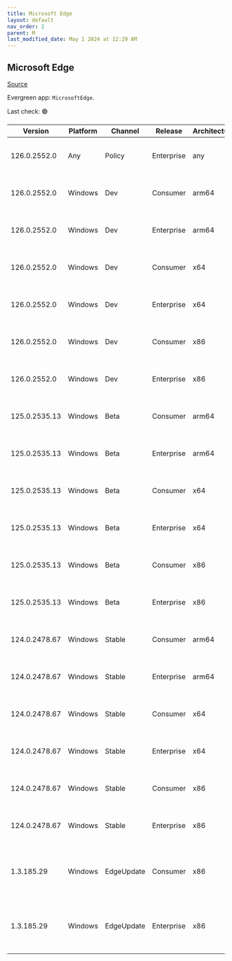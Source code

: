 ```yaml
---
title: Microsoft Edge
layout: default
nav_order: 2
parent: M
last_modified_date: May 1 2024 at 12:29 AM
---
```


## Microsoft Edge

[Source](https://www.microsoft.com/edge)

Evergreen app: `MicrosoftEdge`. 

Last check: 🟢

| Version       | Platform | Channel    | Release    | Architecture | Hash                                                             | URI                                                                                                                                                                                                                                                                                                                      |
| ------------- | -------- | ---------- | ---------- | ------------ | ---------------------------------------------------------------- | ------------------------------------------------------------------------------------------------------------------------------------------------------------------------------------------------------------------------------------------------------------------------------------------------------------------------ |
| 126.0.2552.0  | Any      | Policy     | Enterprise | any          | C32E55ECF4E78228692EFBEB0765D64CA380F7BE6A33C84FAC413D30E0977F61 | [https://msedge.sf.dl.delivery.mp.microsoft.com/filestreamingservice/files/5f622ea0-a5ab-48c3-b631-7cad1d38ce5d/MicrosoftEdgePolicyTemplates.cab](https://msedge.sf.dl.delivery.mp.microsoft.com/filestreamingservice/files/5f622ea0-a5ab-48c3-b631-7cad1d38ce5d/MicrosoftEdgePolicyTemplates.cab)                       |
| 126.0.2552.0  | Windows  | Dev        | Consumer   | arm64        | A70D3ABAC30E36CD4C9EE61A0E029A4D01513A9BBFA88F6F8170C415A6F58AEB | [https://msedge.sf.dl.delivery.mp.microsoft.com/filestreamingservice/files/b0a47c63-1514-4acd-b206-02a77444dc21/MicrosoftEdgeDevEnterpriseARM64.msi](https://msedge.sf.dl.delivery.mp.microsoft.com/filestreamingservice/files/b0a47c63-1514-4acd-b206-02a77444dc21/MicrosoftEdgeDevEnterpriseARM64.msi)                 |
| 126.0.2552.0  | Windows  | Dev        | Enterprise | arm64        | A70D3ABAC30E36CD4C9EE61A0E029A4D01513A9BBFA88F6F8170C415A6F58AEB | [https://msedge.sf.dl.delivery.mp.microsoft.com/filestreamingservice/files/b0a47c63-1514-4acd-b206-02a77444dc21/MicrosoftEdgeDevEnterpriseARM64.msi](https://msedge.sf.dl.delivery.mp.microsoft.com/filestreamingservice/files/b0a47c63-1514-4acd-b206-02a77444dc21/MicrosoftEdgeDevEnterpriseARM64.msi)                 |
| 126.0.2552.0  | Windows  | Dev        | Consumer   | x64          | 77DEBF4CDEBF979CD7A99C89FA937E759BB150707A8BF8565FDD6416C61F1AEA | [https://msedge.sf.dl.delivery.mp.microsoft.com/filestreamingservice/files/0185f7de-763e-4379-a2ca-b02f9d3f121a/MicrosoftEdgeDevEnterpriseX64.msi](https://msedge.sf.dl.delivery.mp.microsoft.com/filestreamingservice/files/0185f7de-763e-4379-a2ca-b02f9d3f121a/MicrosoftEdgeDevEnterpriseX64.msi)                     |
| 126.0.2552.0  | Windows  | Dev        | Enterprise | x64          | 77DEBF4CDEBF979CD7A99C89FA937E759BB150707A8BF8565FDD6416C61F1AEA | [https://msedge.sf.dl.delivery.mp.microsoft.com/filestreamingservice/files/0185f7de-763e-4379-a2ca-b02f9d3f121a/MicrosoftEdgeDevEnterpriseX64.msi](https://msedge.sf.dl.delivery.mp.microsoft.com/filestreamingservice/files/0185f7de-763e-4379-a2ca-b02f9d3f121a/MicrosoftEdgeDevEnterpriseX64.msi)                     |
| 126.0.2552.0  | Windows  | Dev        | Consumer   | x86          | B873273C5282C31DFFF96D7F584CBD362CF4A4D83EEA1EA8A46505F64B4274FA | [https://msedge.sf.dl.delivery.mp.microsoft.com/filestreamingservice/files/46501de1-d83f-4484-93ad-0c4c7625607b/MicrosoftEdgeDevEnterpriseX86.msi](https://msedge.sf.dl.delivery.mp.microsoft.com/filestreamingservice/files/46501de1-d83f-4484-93ad-0c4c7625607b/MicrosoftEdgeDevEnterpriseX86.msi)                     |
| 126.0.2552.0  | Windows  | Dev        | Enterprise | x86          | B873273C5282C31DFFF96D7F584CBD362CF4A4D83EEA1EA8A46505F64B4274FA | [https://msedge.sf.dl.delivery.mp.microsoft.com/filestreamingservice/files/46501de1-d83f-4484-93ad-0c4c7625607b/MicrosoftEdgeDevEnterpriseX86.msi](https://msedge.sf.dl.delivery.mp.microsoft.com/filestreamingservice/files/46501de1-d83f-4484-93ad-0c4c7625607b/MicrosoftEdgeDevEnterpriseX86.msi)                     |
| 125.0.2535.13 | Windows  | Beta       | Consumer   | arm64        | B8D424456784CF095286A4E81487AD61456EBA66C3D92B4D2E63224E4E578321 | [https://msedge.sf.dl.delivery.mp.microsoft.com/filestreamingservice/files/a1953e0b-3ea8-4a51-baf0-58ab5c8e4c9b/MicrosoftEdgeBetaEnterpriseARM64.msi](https://msedge.sf.dl.delivery.mp.microsoft.com/filestreamingservice/files/a1953e0b-3ea8-4a51-baf0-58ab5c8e4c9b/MicrosoftEdgeBetaEnterpriseARM64.msi)               |
| 125.0.2535.13 | Windows  | Beta       | Enterprise | arm64        | B8D424456784CF095286A4E81487AD61456EBA66C3D92B4D2E63224E4E578321 | [https://msedge.sf.dl.delivery.mp.microsoft.com/filestreamingservice/files/a1953e0b-3ea8-4a51-baf0-58ab5c8e4c9b/MicrosoftEdgeBetaEnterpriseARM64.msi](https://msedge.sf.dl.delivery.mp.microsoft.com/filestreamingservice/files/a1953e0b-3ea8-4a51-baf0-58ab5c8e4c9b/MicrosoftEdgeBetaEnterpriseARM64.msi)               |
| 125.0.2535.13 | Windows  | Beta       | Consumer   | x64          | 02D9FFADED55158FAB3128EB5D5ED8431BBFE482371CABF4BE7816357DF4A33A | [https://msedge.sf.dl.delivery.mp.microsoft.com/filestreamingservice/files/10b210ac-f97d-492c-95d4-416d47cdf134/MicrosoftEdgeBetaEnterpriseX64.msi](https://msedge.sf.dl.delivery.mp.microsoft.com/filestreamingservice/files/10b210ac-f97d-492c-95d4-416d47cdf134/MicrosoftEdgeBetaEnterpriseX64.msi)                   |
| 125.0.2535.13 | Windows  | Beta       | Enterprise | x64          | 02D9FFADED55158FAB3128EB5D5ED8431BBFE482371CABF4BE7816357DF4A33A | [https://msedge.sf.dl.delivery.mp.microsoft.com/filestreamingservice/files/10b210ac-f97d-492c-95d4-416d47cdf134/MicrosoftEdgeBetaEnterpriseX64.msi](https://msedge.sf.dl.delivery.mp.microsoft.com/filestreamingservice/files/10b210ac-f97d-492c-95d4-416d47cdf134/MicrosoftEdgeBetaEnterpriseX64.msi)                   |
| 125.0.2535.13 | Windows  | Beta       | Consumer   | x86          | D82F4BB40A72CC6F89908F0E320FE82CF752476006EFFB2D22191B3F2B8AAA1B | [https://msedge.sf.dl.delivery.mp.microsoft.com/filestreamingservice/files/ef8014cb-6a74-44a5-8eaf-69370d8cf4a0/MicrosoftEdgeBetaEnterpriseX86.msi](https://msedge.sf.dl.delivery.mp.microsoft.com/filestreamingservice/files/ef8014cb-6a74-44a5-8eaf-69370d8cf4a0/MicrosoftEdgeBetaEnterpriseX86.msi)                   |
| 125.0.2535.13 | Windows  | Beta       | Enterprise | x86          | D82F4BB40A72CC6F89908F0E320FE82CF752476006EFFB2D22191B3F2B8AAA1B | [https://msedge.sf.dl.delivery.mp.microsoft.com/filestreamingservice/files/ef8014cb-6a74-44a5-8eaf-69370d8cf4a0/MicrosoftEdgeBetaEnterpriseX86.msi](https://msedge.sf.dl.delivery.mp.microsoft.com/filestreamingservice/files/ef8014cb-6a74-44a5-8eaf-69370d8cf4a0/MicrosoftEdgeBetaEnterpriseX86.msi)                   |
| 124.0.2478.67 | Windows  | Stable     | Consumer   | arm64        | AB81CDBA6BB2BBF4E96B32BACC393B033DB759DEA2860EE2E6E6B68D44DF3C1A | [https://msedge.sf.dl.delivery.mp.microsoft.com/filestreamingservice/files/9201e7c8-02e9-425e-b356-ad54b9139e50/MicrosoftEdgeEnterpriseARM64.msi](https://msedge.sf.dl.delivery.mp.microsoft.com/filestreamingservice/files/9201e7c8-02e9-425e-b356-ad54b9139e50/MicrosoftEdgeEnterpriseARM64.msi)                       |
| 124.0.2478.67 | Windows  | Stable     | Enterprise | arm64        | AB81CDBA6BB2BBF4E96B32BACC393B033DB759DEA2860EE2E6E6B68D44DF3C1A | [https://msedge.sf.dl.delivery.mp.microsoft.com/filestreamingservice/files/9201e7c8-02e9-425e-b356-ad54b9139e50/MicrosoftEdgeEnterpriseARM64.msi](https://msedge.sf.dl.delivery.mp.microsoft.com/filestreamingservice/files/9201e7c8-02e9-425e-b356-ad54b9139e50/MicrosoftEdgeEnterpriseARM64.msi)                       |
| 124.0.2478.67 | Windows  | Stable     | Consumer   | x64          | EAAA30551B5B27CA33AEE58F61371053272E2AC0E5CC530A0A3FE97F48F451A2 | [https://msedge.sf.dl.delivery.mp.microsoft.com/filestreamingservice/files/9fde42df-3c14-465e-ac94-ec3f5f8ffd9b/MicrosoftEdgeEnterpriseX64.msi](https://msedge.sf.dl.delivery.mp.microsoft.com/filestreamingservice/files/9fde42df-3c14-465e-ac94-ec3f5f8ffd9b/MicrosoftEdgeEnterpriseX64.msi)                           |
| 124.0.2478.67 | Windows  | Stable     | Enterprise | x64          | EAAA30551B5B27CA33AEE58F61371053272E2AC0E5CC530A0A3FE97F48F451A2 | [https://msedge.sf.dl.delivery.mp.microsoft.com/filestreamingservice/files/9fde42df-3c14-465e-ac94-ec3f5f8ffd9b/MicrosoftEdgeEnterpriseX64.msi](https://msedge.sf.dl.delivery.mp.microsoft.com/filestreamingservice/files/9fde42df-3c14-465e-ac94-ec3f5f8ffd9b/MicrosoftEdgeEnterpriseX64.msi)                           |
| 124.0.2478.67 | Windows  | Stable     | Consumer   | x86          | B17091E00401CCE389507A27457ACAF066AF5C0D0FEF9659AB17D4426D266E4E | [https://msedge.sf.dl.delivery.mp.microsoft.com/filestreamingservice/files/4b144ea2-93b8-4f49-8e0e-8a29f0e7b841/MicrosoftEdgeEnterpriseX86.msi](https://msedge.sf.dl.delivery.mp.microsoft.com/filestreamingservice/files/4b144ea2-93b8-4f49-8e0e-8a29f0e7b841/MicrosoftEdgeEnterpriseX86.msi)                           |
| 124.0.2478.67 | Windows  | Stable     | Enterprise | x86          | B17091E00401CCE389507A27457ACAF066AF5C0D0FEF9659AB17D4426D266E4E | [https://msedge.sf.dl.delivery.mp.microsoft.com/filestreamingservice/files/4b144ea2-93b8-4f49-8e0e-8a29f0e7b841/MicrosoftEdgeEnterpriseX86.msi](https://msedge.sf.dl.delivery.mp.microsoft.com/filestreamingservice/files/4b144ea2-93b8-4f49-8e0e-8a29f0e7b841/MicrosoftEdgeEnterpriseX86.msi)                           |
| 1.3.185.29    | Windows  | EdgeUpdate | Consumer   | x86          | C2CA3135F3CAFD79BF90D4CB3118943CA17F40E0D651D1FC32B1B3D22D1412AA | [https://msedge.sf.dl.delivery.mp.microsoft.com/filestreamingservice/files/4d6076eb-9605-4ec8-9571-39d3b988e526/MicrosoftEdgeUpdateSetup_X86_1.3.185.29.exe](https://msedge.sf.dl.delivery.mp.microsoft.com/filestreamingservice/files/4d6076eb-9605-4ec8-9571-39d3b988e526/MicrosoftEdgeUpdateSetup_X86_1.3.185.29.exe) |
| 1.3.185.29    | Windows  | EdgeUpdate | Enterprise | x86          | C2CA3135F3CAFD79BF90D4CB3118943CA17F40E0D651D1FC32B1B3D22D1412AA | [https://msedge.sf.dl.delivery.mp.microsoft.com/filestreamingservice/files/4d6076eb-9605-4ec8-9571-39d3b988e526/MicrosoftEdgeUpdateSetup_X86_1.3.185.29.exe](https://msedge.sf.dl.delivery.mp.microsoft.com/filestreamingservice/files/4d6076eb-9605-4ec8-9571-39d3b988e526/MicrosoftEdgeUpdateSetup_X86_1.3.185.29.exe) |
